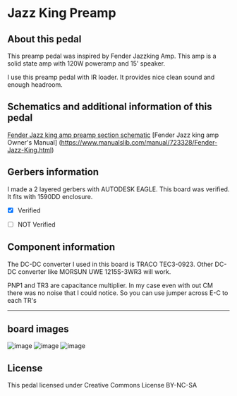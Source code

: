 # Jazz King Preamp 

## About this pedal
This preamp pedal was inspired by Fender Jazzking Amp. This amp is a solid state amp with 120W poweramp and 15' speaker. 

I use this preamp pedal with IR loader. It provides nice clean sound and enough headroom. 

## Schematics and additional information of this pedal


[Fender Jazz king amp preamp section schematic](https://www.zikinf.com/manuels/fender-jazz-king-schema-interne-2-28888.pdf)
[Fender Jazz king amp Owner's Manual] (https://www.manualslib.com/manual/723328/Fender-Jazz-King.html)

## Gerbers information
I made a 2 layered gerbers with AUTODESK EAGLE. This board was verified. It fits with 1590DD enclosure. 
- [x] Verified
- [ ] NOT Verified


## Component information
The DC-DC converter I used in this board is TRACO TEC3-0923. Other DC-DC converter like MORSUN UWE 1215S-3WR3 will work.

PNP1 and TR3 are capacitance multiplier. In my case even with out CM there was no noise that I could notice. So you can use jumper across E-C to each TR's



---
## board images


![image](https://user-images.githubusercontent.com/53999927/204090862-409e1f8e-557a-4761-81e3-c39f50a50d23.png)
![image](https://user-images.githubusercontent.com/53999927/204091450-2730521e-2b94-490b-ac7b-48c85c7b48e8.png)
![image](https://user-images.githubusercontent.com/53999927/204091454-1400a3da-60da-40f6-8d1d-1573bfeeabb9.png)


## License
This pedal licensed under Creative Commons License BY-NC-SA
